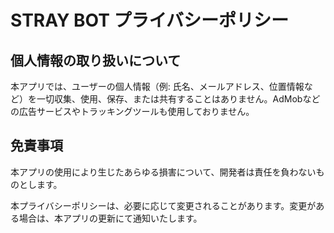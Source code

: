 # STRAY BOT プライバシーポリシー

## 個人情報の取り扱いについて
本アプリでは、ユーザーの個人情報（例: 氏名、メールアドレス、位置情報など）を一切収集、使用、保存、または共有することはありません。AdMobなどの広告サービスやトラッキングツールも使用しておりません。

## 免責事項
本アプリの使用により生じたあらゆる損害について、開発者は責任を負わないものとします。

本プライバシーポリシーは、必要に応じて変更されることがあります。変更がある場合は、本アプリの更新にて通知いたします。
